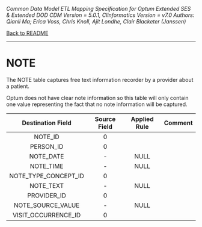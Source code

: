 *Common Data Model ETL Mapping Specification for Optum Extended SES & Extended DOD 
CDM Version = 5.0.1, Clinformatics Version = v7.0
Authors: Qianli Ma; Erica Voss, Chris Knoll, Ajit Londhe, Clair Blacketer (Janssen)*

[Back to README](readme.md)

---

# NOTE

The NOTE table captures free text information recorder by a provider
about a patient.

Optum does not have clear note information so this table will only
contain one value representing the fact that no note information will be
captured.

<a name="table-mappings-note"></a>

**Destination Field**|**Source Field**|**Applied Rule**|**Comment**
:-----:|:-----:|:-----:|:-----:
NOTE_ID|0| | 
PERSON_ID|0| | 
NOTE_DATE|-|NULL| 
NOTE_TIME|-|NULL| 
NOTE_TYPE_CONCEPT_ID|0| | 
NOTE_TEXT|-|NULL| 
PROVIDER_ID|0| | 
NOTE_SOURCE_VALUE|-|NULL| 
VISIT_OCCURRENCE_ID|0| | 
  
